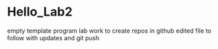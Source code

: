 # Hello_Lab2
empty template program
lab work to create repos in github
edited file to follow with updates and git push
